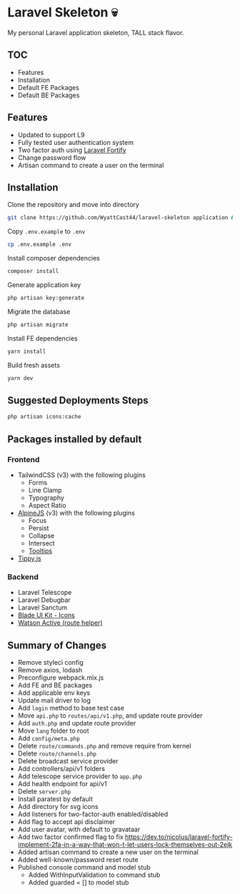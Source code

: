 # Laravel Skeleton 💀

My personal Laravel application skeleton, TALL stack flavor.

## TOC

- Features
- Installation
- Default FE Packages
- Default BE Packages

## Features

- Updated to support L9
- Fully tested user authentication system
- Two factor auth using [Laravel Fortify](https://laravel.com/docs/8.x/fortify)
- Change password flow
- Artisan command to create a user on the terminal

## Installation

Clone the repository and move into directory

```bash
git clone https://github.com/WyattCast44/laravel-skeleton application && cd application
```

Copy `.env.example` to `.env`

```bash
cp .env.example .env
```

Install composer dependencies

```bash
composer install
```

Generate application key

```bash
php artisan key:generate
```

Migrate the database

```bash
php artisan migrate
```

Install FE dependencies

```bash
yarn install
```

Build fresh assets

```bash
yarn dev
```

## Suggested Deployments Steps

```bash
php artisan icons:cache
```

## Packages installed by default

### Frontend

- TailwindCSS (v3) with the following plugins
    - Forms
    - Line Clamp
    - Typography
    - Aspect Ratio
- [AlpineJS](https://alpinejs.dev) (v3) with the following plugins
    - Focus
    - Persist
    - Collapse
    - Intersect
    - [Tooltips](https://github.com/ryangjchandler/alpine-tooltip)
- [Tippy.js](https://tippyjs.bootcss.com/getting-started/)

### Backend

- Laravel Telescope
- Laravel Debugbar
- Laravel Sanctum
- [Blade UI Kit - Icons](https://github.com/blade-ui-kit/blade-icons)
- [Watson Active (route helper)](https://github.com/dwightwatson/active)

## Summary of Changes

- Remove styleci config
- Remove axios, lodash
- Preconfigure webpack.mix.js
- Add FE and BE packages
- Add applicable env keys
- Update mail driver to log
- Add `login` method to base test case
- Move `api.php` to `routes/api/v1.php`, and update route provider
- Add `auth.php` and update route provider
- Move `lang` folder to root
- Add `config/meta.php`
- Delete `route/commands.php` and remove require from kernel
- Delete `route/channels.php`
- Delete broadcast service provider
- Add controllers/api/v1 folders
- Add telescope service provider to `app.php`
- Add health endpoint for api/v1
- Delete `server.php`
- Install paratest by default
- Add directory for svg icons
- Add listeners for two-factor-auth enabled/disabled
- Add flag to accept api disclaimer
- Add user avatar, with default to gravataar
- Add two factor confirmed flag to fix https://dev.to/nicolus/laravel-fortify-implement-2fa-in-a-way-that-won-t-let-users-lock-themselves-out-2ejk
- Added artisan command to create a new user on the terminal 
- Added well-known/password reset route
- Published console command and model stub
    - Added WithInputValidation to command stub
    - Added guarded = [] to model stub